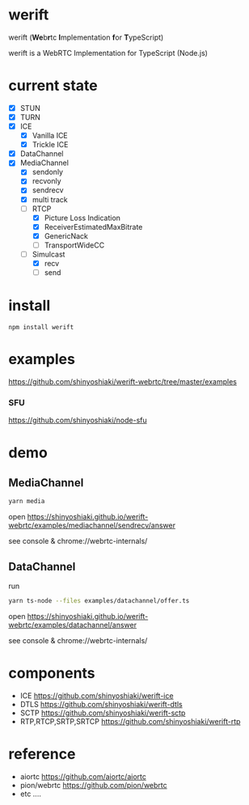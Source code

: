 # werift

werift (**We**b**r**tc **I**mplementation **f**or **T**ypeScript)

werift is a WebRTC Implementation for TypeScript (Node.js)

# current state

- [x] STUN
- [x] TURN
- [x] ICE
  - [x] Vanilla ICE
  - [x] Trickle ICE
- [x] DataChannel
- [x] MediaChannel
  - [x] sendonly
  - [x] recvonly
  - [x] sendrecv
  - [x] multi track
  - [ ] RTCP
    - [x] Picture Loss Indication
    - [x] ReceiverEstimatedMaxBitrate
    - [x] GenericNack
    - [ ] TransportWideCC
  - [ ] Simulcast
    - [x] recv
    - [ ] send

# install

`npm install werift`

# examples

https://github.com/shinyoshiaki/werift-webrtc/tree/master/examples

### SFU 
https://github.com/shinyoshiaki/node-sfu

# demo

## MediaChannel

```sh
yarn media
```

open
https://shinyoshiaki.github.io/werift-webrtc/examples/mediachannel/sendrecv/answer

see console & chrome://webrtc-internals/

## DataChannel

run

```sh
yarn ts-node --files examples/datachannel/offer.ts
```

open
https://shinyoshiaki.github.io/werift-webrtc/examples/datachannel/answer

see console & chrome://webrtc-internals/

# components

- ICE https://github.com/shinyoshiaki/werift-ice
- DTLS https://github.com/shinyoshiaki/werift-dtls
- SCTP https://github.com/shinyoshiaki/werift-sctp
- RTP,RTCP,SRTP,SRTCP https://github.com/shinyoshiaki/werift-rtp

# reference

- aiortc https://github.com/aiortc/aiortc
- pion/webrtc https://github.com/pion/webrtc
- etc ....
